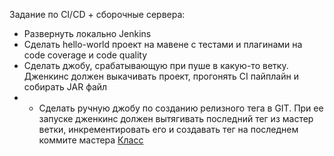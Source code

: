 Задание по CI/CD + сборочные сервера:

- Развернуть локально Jenkins
- Сделать hello-world проект на мавене с тестами
и плагинами на code coverage и code quality
- Сделать джобу, срабатывающую при пуше в какую-то ветку.
Дженкинс должен выкачивать проект, прогонять CI пайплайн и собирать JAR файл
- * Сделать ручную джобу по созданию релизного тега в GIT.
При ее  запуске дженкинс должен вытягивать последний тег из мастер ветки,
инкрементировать его и создавать тег на последнем коммите мастера
[Класс](https://github.com/SergeyIvanov11/hello-world-ci-cd/blob/master/src/main/java/helloworldcicd/Greeter.java)
